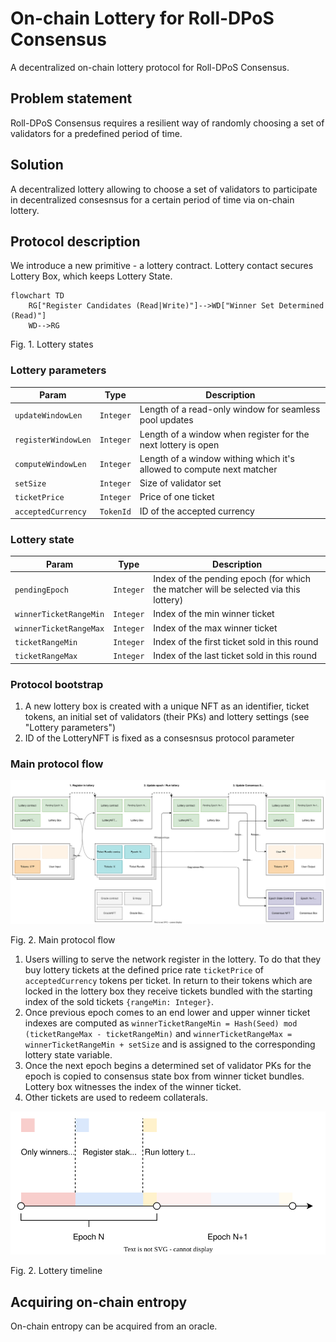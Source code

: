 # On-chain Lottery for Roll-DPoS Consensus

A decentralized on-chain lottery protocol for Roll-DPoS Consensus.

## Problem statement

Roll-DPoS Consensus requires a resilient way of randomly choosing a set of validators for a predefined period of time.

## Solution

A decentralized lottery allowing to choose a set of validators to participate in decentralized consesnsus for a certain
period of time via on-chain lottery.

## Protocol description

We introduce a new primitive - a lottery contract. Lottery contact secures Lottery Box, which keeps Lottery State.

```mermaid
flowchart TD
    RG["Register Candidates (Read|Write)"]-->WD["Winner Set Determined (Read)"]
    WD-->RG
```

Fig. 1. Lottery states

### Lottery parameters

| Param               | Type      | Description                                                           |
|---------------------|-----------|-----------------------------------------------------------------------|
| `updateWindowLen`   | `Integer` | Length of a read-only window for seamless pool updates                |
| `registerWindowLen` | `Integer` | Length of a window when register for the next lottery is open         |
| `computeWindowLen`  | `Integer` | Length of a window withing which it's allowed to compute next matcher |
| `setSize`           | `Integer` | Size of validator set                                                 |
| `ticketPrice`       | `Integer` | Price of one ticket                                                   |
| `acceptedCurrency`  | `TokenId` | ID of the accepted currency                                           |

### Lottery state

| Param                  | Type      | Description                                                                          |
|------------------------|-----------|--------------------------------------------------------------------------------------|
| `pendingEpoch`         | `Integer` | Index of the pending epoch (for which the matcher will be selected via this lottery) |
| `winnerTicketRangeMin` | `Integer` | Index of the min winner ticket                                                       |
| `winnerTicketRangeMax` | `Integer` | Index of the max winner ticket                                                       |
| `ticketRangeMin`       | `Integer` | Index of the first ticket sold in this round                                         |
| `ticketRangeMax`       | `Integer` | Index of the last ticket sold in this round                                          |

### Protocol bootstrap

1. A new lottery box is created with a unique NFT as an identifier, ticket tokens, an initial set of validators
   (their PKs) and lottery settings (see "Lottery parameters")
2. ID of the LotteryNFT is fixed as a consesnsus protocol parameter

### Main protocol flow

![Alt text](./assets/OnChainLottery.svg)

Fig. 2. Main protocol flow

1. Users willing to serve the network register in the lottery. To do that they buy lottery tickets at the defined
   price rate `ticketPrice` of `acceptedCurrency` tokens per ticket. In return to their tokens which are locked in
   the lottery box they receive tickets bundled with the starting index of the sold tickets `{rangeMin: Integer}`.
2. Once previous epoch comes to an end lower and upper winner ticket indexes are computed as
   `winnerTicketRangeMin = Hash(Seed) mod (ticketRangeMax - ticketRangeMin)`
   and `winnerTicketRangeMax = winnerTicketRangeMin + setSize` and is assigned to the corresponding lottery
   state variable.
3. Once the next epoch begins a determined set of validator PKs for the epoch is copied to consensus state box from
   winner ticket bundles. Lottery box
   witnesses the index of the winner ticket.
4. Other tickets are used to redeem collaterals.

![Alt text](./assets/LotteryTimeline.svg)

Fig. 2. Lottery timeline

## Acquiring on-chain entropy

On-chain entropy can be acquired from an oracle. 